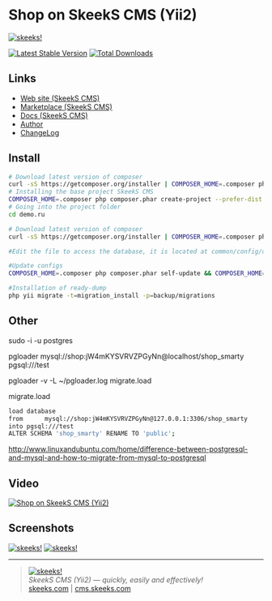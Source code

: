 Shop on SkeekS CMS (Yii2)
=========================

[![skeeks!](https://en.cms.skeeks.com/uploads/all/35/fd/33/35fd33aa306823dbaf53a0142d43b3fa.png)](https://en.cms.skeeks.com)  

[![Latest Stable Version](https://img.shields.io/packagist/v/skeeks/app-shop-unify2.svg)](https://packagist.org/skeeks/app-shop-unify2/app-v3-shop)
[![Total Downloads](https://img.shields.io/packagist/dt/skeeks/app-shop-unify2.svg)](https://packagist.org/packages/skeeks/app-shop-unify2)


Links
-----------
* [Web site (SkeekS CMS)](https://cms.skeeks.com)
* [Marketplace (SkeekS CMS)](https://cms.skeeks.com/marketplace/websites/clothing/257-internet-magazin-odejdyi)
* [Docs (SkeekS CMS)](https://cms.skeeks.com/docs)
* [Author](https://skeeks.com)
* [ChangeLog](https://github.com/skeeks-cms/cms/blob/master/CHANGELOG.md)

Install
-----------

```bash
# Download latest version of composer
curl -sS https://getcomposer.org/installer | COMPOSER_HOME=.composer php
# Installing the base project SkeekS CMS
COMPOSER_HOME=.composer php composer.phar create-project --prefer-dist --stability=dev skeeks/app-shop-unify2:dev-master demo.ru --repository-url=https://skeeks.com/composer/
# Going into the project folder
cd demo.ru

# Download latest version of composer
curl -sS https://getcomposer.org/installer | COMPOSER_HOME=.composer php

#Edit the file to access the database, it is located at common/config/db.php

#Update configs
COMPOSER_HOME=.composer php composer.phar self-update && COMPOSER_HOME=.composer php composer.phar du

#Installation of ready-dump
php yii migrate -t=migration_install -p=backup/migrations
```









Other
----

sudo -i -u postgres

pgloader mysql://shop:jW4mKYSVRVZPGyNn@localhost/shop_smarty pgsql:///test

pgloader -v -L ~/pgloader.log migrate.load

migrate.load

```bash
load database
from      mysql://shop:jW4mKYSVRVZPGyNn@127.0.0.1:3306/shop_smarty
into pgsql:///test
ALTER SCHEMA 'shop_smarty' RENAME TO 'public';
```




http://www.linuxandubuntu.com/home/difference-between-postgresql-and-mysql-and-how-to-migrate-from-mysql-to-postgresql


Video
------------

[![Shop on SkeekS CMS (Yii2)](https://www.fresher.ru/manager_content/12-2018/youtube-podvel-tradicionnye-itogi-goda/1.jpg)](https://www.youtube.com/watch?v=S7PFZiSzRuc)


Screenshots
-----------
[![skeeks!](https://cms.skeeks.com/uploads/all/3f/6d/14/3f6d14293f59d2553f867c324ca1959e.png)](https://cms.skeeks.com)
[![skeeks!](https://cms.skeeks.com/uploads/all/2d/27/d4/2d27d4cdeeaceb28c54184f3b1886f36.png)](https://cms.skeeks.com)


___

> [![skeeks!](https://skeeks.com/img/logo/logo-no-title-80px.png)](https://skeeks.com)  
<i>SkeekS CMS (Yii2) — quickly, easily and effectively!</i>  
[skeeks.com](https://skeeks.com) | [cms.skeeks.com](https://cms.skeeks.com)
